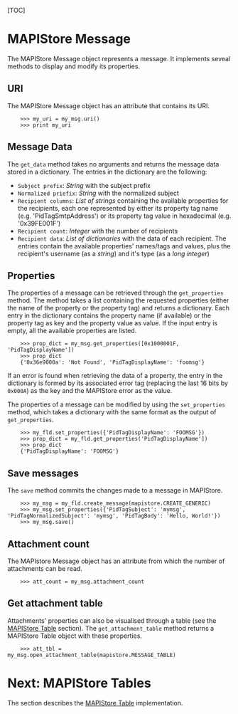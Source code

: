 [TOC]

# MAPIStore Message #

The MAPIStore Message object represents a message. It implements seveal methods to display and modify its properties.

## URI ##

The MAPIStore Message object has an attribute that contains its URI.

        >>> my_uri = my_msg.uri()
        >>> print my_uri

## Message Data ##

The `get_data` method takes no arguments and returns the message data stored in a dictionary. The entries in the dictionary are the following:

 - `Subject prefix`: *String* with the subject prefix
 - `Normalized priefix`: *String* with the normalized subject
 - `Recipient columns`: *List of strings* containing the available properties for the recipients, each one represented by either its property tag name (e.g. 'PidTagSmtpAddress') or its property tag value in hexadecimal (e.g. '0x39FE001F')
 - `Recipient count`: *Integer* with the number of recipients
 - `Recipient data`: *List of dictionaries* with the data of each recipient. The entries contain the available properties' names/tags and values, plus the recipient's username (as a *string*) and it's type (as a *long integer*)
 
## Properties ##

The properties of a message can be retrieved through the `get_properties` method. The method takes a list containing the requested properties (either the name of the property or the property tag) and returns a dictionary.
Each entry in the dictionary contains the property name (if available) or the property tag as key and the property value as value.
If the input entry is empty, all the available properties are listed.

        >>> prop_dict = my_msg.get_properties([0x1000001F, 'PidTagDisplayName'])
        >>> prop_dict
        {'0x36e9000a': 'Not Found', 'PidTagDisplayName': 'foomsg'}

If an error is found when retrieving the data of a property, the entry in the dictionary is formed by its associated error tag (replacing the last 16 bits by `0x000A`) as the key and the MAPIStore error as the value.

The properties of a message can be modified by using the `set_properties` method, which takes a dictionary with the same format as the output of `get_properties`.

        >>> my_fld.set_properties({'PidTagDisplayName': 'FOOMSG'})
        >>> prop_dict = my_fld.get_properties('PidTagDisplayName'])
        >>> prop_dict
        {'PidTagDisplayName': 'FOOMSG'}

## Save messages ##

The `save` method commits the changes made to a message in MAPIStore.

        >>> my_msg = my_fld.create_message(mapistore.CREATE_GENERIC)
        >>> my_msg.set_properties({'PidTagSubject': 'mymsg', 'PidTagNormalizedSubject': 'mymsg', 'PidTagBody': 'Hello, World!'})
        >>> my_msg.save()


## Attachment count ##

The MAPIstore Message object has an attribute from which the number of attachments can be read.

        >>> att_count = my_msg.attachment_count

## Get attachment table ##

Attachments' properties can also be visualised through a table (see the [MAPIStore Table](mapistoretbl.html) section).
The `get_attachment_table` method returns a MAPIStore Table object with these properties.

        >>> att_tbl = my_msg.open_attachment_table(mapistore.MESSAGE_TABLE)

# Next: MAPIStore Tables #

The section describes the [MAPIStore Table](mapistoretbl.html) implementation.
